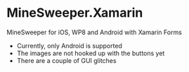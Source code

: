 MineSweeper.Xamarin
===================

MineSweeper for iOS, WP8 and Android with Xamarin Forms

* Currently, only Android is supported
* The images are not hooked up with the buttons yet
* There are a couple of GUI glitches